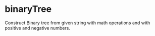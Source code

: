# binaryTree
Construct Binary tree from given string with math operations and with positive and negative numbers.
